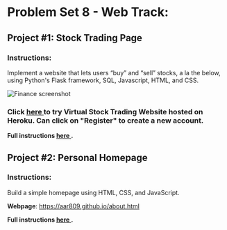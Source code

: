 # Problem Set 8 - Web Track:

## Project #1: Stock Trading Page
### Instructions:
Implement a website that lets users “buy” and “sell” stocks, a la the below, using Python's Flask framework, SQL, Javascript, HTML, and CSS.

![Finance screenshot](https://cs50.harvard.edu/x/2020/tracks/web/finance/finance.png)

### Click <b><a href="https://cs50x-stockmarket.herokuapp.com/login"> here </a></b> to try Virtual Stock Trading Website hosted on Heroku. Can click on "Register" to create a new account.

<b> Full instructions <a href='https://cs50.harvard.edu/x/2020/tracks/web/finance/'> here </a>.</b>

## Project #2: Personal Homepage
### Instructions:
Build a simple homepage using HTML, CSS, and JavaScript.

<b>Webpage</b>: https://aar809.github.io/about.html

<b> Full instructions <a href='https://cs50.harvard.edu/x/2020/tracks/web/homepage/'> here </a>.</b>

<br> 
